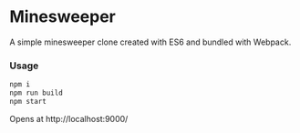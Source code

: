 # Minesweeper
A simple minesweeper clone created with ES6 and bundled with Webpack.

### Usage
```sh
npm i
npm run build
npm start
```
Opens at http://localhost:9000/
